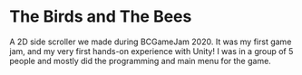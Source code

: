 # The Birds and The Bees
A 2D side scroller we made during BCGameJam 2020. It was my first game jam, and my very first hands-on experience with Unity! I was in a group of 5 people and mostly did the programming and main menu for the game. 
